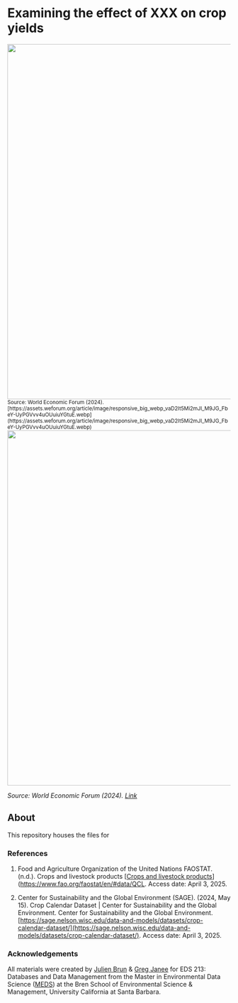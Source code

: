 # Examining the effect of XXX on crop yields

<img src="https://assets.weforum.org/article/image/responsive_big_webp_vaD2It5Mi2mJI_M9JG_FbeY-UyPGVvv4uOUuiuYGtuE.webp" width="800"/>

<sub>
Source: World Economic Forum (2024). [https://assets.weforum.org/article/image/responsive_big_webp_vaD2It5Mi2mJI_M9JG_FbeY-UyPGVvv4uOUuiuYGtuE.webp](https://assets.weforum.org/article/image/responsive_big_webp_vaD2It5Mi2mJI_M9JG_FbeY-UyPGVvv4uOUuiuYGtuE.webp)
</sub>

<img src="https://assets.weforum.org/article/image/responsive_big_webp_vaD2It5Mi2mJI_M9JG_FbeY-UyPGVvv4uOUuiuYGtuE.webp" width="800" />

<p><em>Source: World Economic Forum (2024). <a href="https://assets.weforum.org/article/image/responsive_big_webp_vaD2It5Mi2mJI_M9JG_FbeY-UyPGVvv4uOUuiuYGtuE.webp">Link</a></em></p>


## About

This repository houses the files for 

### References

1. Food and Agriculture Organization of the United Nations FAOSTAT. (n.d.). Crops and livestock products [[Crops and livestock products](https://www.fao.org/faostat/en/#data/QCL)](https://www.fao.org/faostat/en/#data/QCL. Access date: April 3, 2025.

2. Center for Sustainability and the Global Environment (SAGE). (2024, May 15). Crop Calendar Dataset | Center for Sustainability and the Global Environment. Center for Sustainability and the Global Environment. [https://sage.nelson.wisc.edu/data-and-models/datasets/crop-calendar-dataset/](https://sage.nelson.wisc.edu/data-and-models/datasets/crop-calendar-dataset/). Access date: April 3, 2025.

### Acknowledgements

All materials were created by [Julien Brun](https://github.com/brunj7) & [Greg Janee](https://github.com/gjanee) for EDS 213: Databases and Data Management from the Master in Environmental Data Science ([MEDS](https://bren.ucsb.edu/masters-programs/master-environmental-data-science)) at the Bren School of Environmental Science & Management, University California at Santa Barbara.

